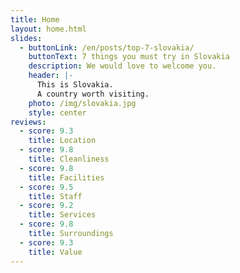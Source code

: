 ```yaml
---
title: Home
layout: home.html
slides:
  - buttonLink: /en/posts/top-7-slovakia/
    buttonText: 7 things you must try in Slovakia
    description: We would love to welcome you.
    header: |-
      This is Slovakia.
      A country worth visiting.
    photo: /img/slovakia.jpg
    style: center
reviews:
  - score: 9.3
    title: Location
  - score: 9.8
    title: Cleanliness
  - score: 9.8
    title: Facilities
  - score: 9.5
    title: Staff
  - score: 9.2
    title: Services
  - score: 9.8
    title: Surroundings
  - score: 9.3
    title: Value
---
```


